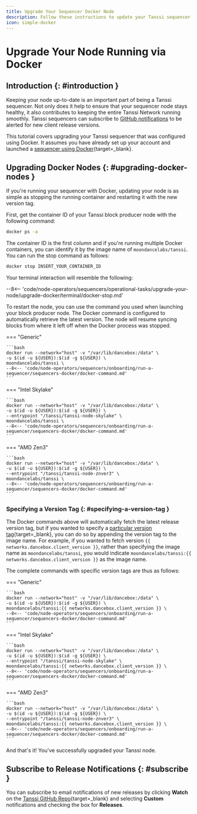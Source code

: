 ```yaml
---
title: Upgrade Your Sequencer Docker Node
description: Follow these instructions to update your Tanssi sequencer node running via Docker to the latest version of the Tanssi client software.
icon: simple-docker
---
```


# Upgrade Your Node Running via Docker

## Introduction {: #introduction }

Keeping your node up-to-date is an important part of being a Tanssi sequencer. Not only does it help to ensure that your sequencer node stays healthy, it also contributes to keeping the entire Tanssi Network running smoothly. Tanssi sequencers can subscribe to [GitHub notifications](#subscribe) to be alerted for new client release versions.

This tutorial covers upgrading your Tanssi sequencer that was configured using Docker. It assumes you have already set up your account and launched a [sequencer using Docker](/node-operators/sequencers/onboarding/run-a-sequencer/sequencers-docker/){target=\_blank}.

## Upgrading Docker Nodes {: #upgrading-docker-nodes }

If you're running your sequencer with Docker, updating your node is as simple as stopping the running container and restarting it with the new version tag.

First, get the container ID of your Tanssi block producer node with the following command:

```bash
docker ps -a
```

The container ID is the first column and if you're running multiple Docker containers, you can identify it by the image name of `moondancelabs/tanssi`. You can run the stop command as follows:

```bash
docker stop INSERT_YOUR_CONTAINER_ID
```

Your terminal interaction will resemble the following:

--8<-- 'code/node-operators/sequencers/operational-tasks/upgrade-your-node/upgrade-docker/terminal/docker-stop.md'

To restart the node, you can use the command you used when launching your block producer node. The Docker command is configured to automatically retrieve the latest version. The node will resume syncing blocks from where it left off when the Docker process was stopped.  

=== "Generic"

    ```bash
    docker run --network="host" -v "/var/lib/dancebox:/data" \
    -u $(id -u ${USER}):$(id -g ${USER}) \
    moondancelabs/tanssi \
    --8<-- 'code/node-operators/sequencers/onboarding/run-a-sequencer/sequencers-docker/docker-command.md'
    ```

=== "Intel Skylake"

    ```bash
    docker run --network="host" -v "/var/lib/dancebox:/data" \
    -u $(id -u ${USER}):$(id -g ${USER}) \
    --entrypoint "/tanssi/tanssi-node-skylake" \
    moondancelabs/tanssi \
    --8<-- 'code/node-operators/sequencers/onboarding/run-a-sequencer/sequencers-docker/docker-command.md'
    ```
=== "AMD Zen3"

    ```bash
    docker run --network="host" -v "/var/lib/dancebox:/data" \
    -u $(id -u ${USER}):$(id -g ${USER}) \
    --entrypoint "/tanssi/tanssi-node-znver3" \
    moondancelabs/tanssi \
    --8<-- 'code/node-operators/sequencers/onboarding/run-a-sequencer/sequencers-docker/docker-command.md'
    ```

### Specifying a Version Tag {: #specifying-a-version-tag }

The Docker commands above will automatically fetch the latest release version tag, but if you wanted to specify a [particular version tag](https://hub.docker.com/r/moondancelabs/tanssi/tags){target=\_blank}, you can do so by appending the version tag to the image name. For example, if you wanted to fetch version `{{ networks.dancebox.client_version }}`, rather than specifying the image name as `moondancelabs/tanssi`, you would indicate `moondancelabs/tanssi:{{ networks.dancebox.client_version }}` as the image name.

The complete commands with specific version tags are thus as follows:

=== "Generic"

    ```bash
    docker run --network="host" -v "/var/lib/dancebox:/data" \
    -u $(id -u ${USER}):$(id -g ${USER}) \
    moondancelabs/tanssi:{{ networks.dancebox.client_version }} \
    --8<-- 'code/node-operators/sequencers/onboarding/run-a-sequencer/sequencers-docker/docker-command.md'
    ```

=== "Intel Skylake"

    ```bash
    docker run --network="host" -v "/var/lib/dancebox:/data" \
    -u $(id -u ${USER}):$(id -g ${USER}) \
    --entrypoint "/tanssi/tanssi-node-skylake" \
    moondancelabs/tanssi:{{ networks.dancebox.client_version }} \
    --8<-- 'code/node-operators/sequencers/onboarding/run-a-sequencer/sequencers-docker/docker-command.md'
    ```

=== "AMD Zen3"

    ```bash
    docker run --network="host" -v "/var/lib/dancebox:/data" \
    -u $(id -u ${USER}):$(id -g ${USER}) \
    --entrypoint "/tanssi/tanssi-node-znver3" \
    moondancelabs/tanssi:{{ networks.dancebox.client_version }} \
    --8<-- 'code/node-operators/sequencers/onboarding/run-a-sequencer/sequencers-docker/docker-command.md'
    ```
And that's it! You've successfully upgraded your Tanssi node.

## Subscribe to Release Notifications {: #subscribe }

You can subscribe to email notifications of new releases by clicking **Watch** on the [Tanssi GitHub Repo](https://github.com/moondance-labs/tanssi){target=\_blank} and selecting **Custom** notifications and checking the box for **Releases**.
